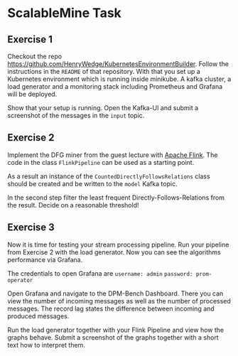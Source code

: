 # ScalableMine Task

## Exercise 1
Checkout the repo <https://github.com/HenryWedge/KubernetesEnvironmentBuilder>.
Follow the instructions in the `README` of that repository. With that you set up a Kubernetes
environment which is running inside minikube. A kafka cluster, a load generator and a monitoring 
stack including Prometheus and Grafana will be deployed. 

Show that your setup is running. Open the Kafka-UI and submit a screenshot of the messages in the 
`input` topic.

## Exercise 2
Implement the DFG miner from the guest lecture with [Apache Flink](https://nightlies.apache.org/flink/flink-docs-master/docs/dev/datastream/overview/). 
The code in the class `FlinkPipeline` can be used as a starting point.

As a result an instance of the `CountedDirectlyFollowsRelations` class should be created and be written to the 
`model` Kafka topic.

In the second step filter the least frequent Directly-Follows-Relations from the result. Decide on a reasonable threshold!

## Exercise 3
Now it is time for testing your stream processing pipeline. 
Run your pipeline from Exercise 2 with the load generator.
Now you can see the algorithms performance via Grafana.

The credentials to open Grafana are
`username: admin`
`password: prom-operator`

Open Grafana and navigate to the DPM-Bench Dashboard. There you can view the number of incoming messages as well 
as the number of processed messages. The record lag states the difference between incoming and produced messages. 

Run the load generator together with your Flink Pipeline and view how the graphs behave. Submit a screenshot of the 
graphs together with a short text how to interpret them.
